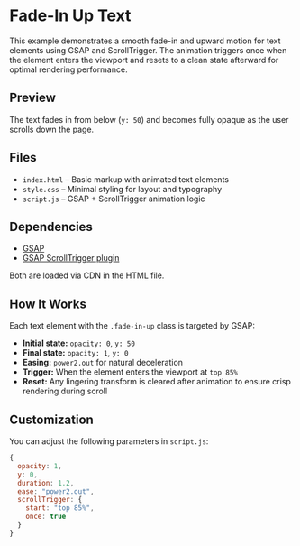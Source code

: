 # Fade-In Up Text

This example demonstrates a smooth fade-in and upward motion for text elements using GSAP and ScrollTrigger. The animation triggers once when the element enters the viewport and resets to a clean state afterward for optimal rendering performance.

## Preview

The text fades in from below (`y: 50`) and becomes fully opaque as the user scrolls down the page.

## Files

- `index.html` – Basic markup with animated text elements
- `style.css` – Minimal styling for layout and typography
- `script.js` – GSAP + ScrollTrigger animation logic

## Dependencies

- [GSAP](https://greensock.com/gsap/)
- [GSAP ScrollTrigger plugin](https://greensock.com/scrolltrigger/)

Both are loaded via CDN in the HTML file.

## How It Works

Each text element with the `.fade-in-up` class is targeted by GSAP:

- **Initial state:** `opacity: 0`, `y: 50`
- **Final state:** `opacity: 1`, `y: 0`
- **Easing:** `power2.out` for natural deceleration
- **Trigger:** When the element enters the viewport at `top 85%`
- **Reset:** Any lingering transform is cleared after animation to ensure crisp rendering during scroll

## Customization

You can adjust the following parameters in `script.js`:

```js
{
  opacity: 1,
  y: 0,
  duration: 1.2,
  ease: "power2.out",
  scrollTrigger: {
    start: "top 85%",
    once: true
  }
}
